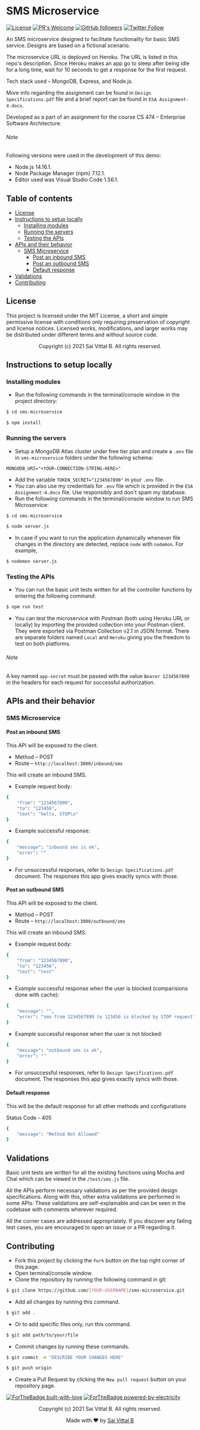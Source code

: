 # SMS Microservice
[![License](https://img.shields.io/badge/License-MIT-blue.svg)](https://opensource.org/licenses/MIT)
[![PR's Welcome](https://img.shields.io/badge/PRs-welcome-brightgreen.svg?style=flat)](http://makeapullrequest.com) 
[![GitHub followers](https://img.shields.io/github/followers/saivittalb.svg?style=social&label=Follow)](https://github.com/saivittalb?tab=followers) 
[![Twitter Follow](https://img.shields.io/twitter/follow/saivittalb.svg?style=social)](https://twitter.com/saivittalb)

An SMS microservice designed to facilitate functionality for basic SMS service. Designs are based on a fictional scenario. 

The microservice URL is deployed on Heroku. The URL is listed in this repo's description. Since Heroku makes an app go to sleep after being idle for a long time, wait for 10 seconds to get a response for the first request.

Tech stack used – MongoDB, Express, and Node.js.

More info regarding the assignment can be found in ```Design Specifications.pdf``` file and a brief report can be found in ```ESA Assignment-4.docx```.

Developed as a part of an assignment for the course CS 474 – Enterprise Software Architecture.

###### Note 
Following versions were used in the development of this demo:
- Node.js 14.16.1.
- Node Package Manager (npm) 7.12.1.
- Editor used was Visual Studio Code 1.56.1.

## Table of contents
* [License](#license)
* [Instructions to setup locally](#instructions-to-setup-locally)
    * [Installing modules](#installing-modules)
    * [Running the servers](#running-the-servers)
    * [Testing the APIs](#testing-the-apis)
* [APIs and their behavior](#apis-and-their-behavior)
    * [SMS Microservice](#sms-microservice)
        * [Post an inbound SMS](#post-an-inbound-sms)
        * [Post an outbound SMS](#post-an-outbound-sms)
        * [Default response](#default-response)
* [Validations](#validations)
* [Contributing](#contributing)

## License
This project is licensed under the MIT License, a short and simple permissive license with conditions only requiring preservation of copyright and license notices. Licensed works, modifications, and larger works may be distributed under different terms and without source code.

<p align="center"> Copyright (c) 2021 Sai Vittal B. All rights reserved.</p>

## Instructions to setup locally
### Installing modules
- Run the following commands in the terminal/console window in the project directory:
```bash
$ cd sms-microservice

$ npm install
```

### Running the servers
- Setup a MongoDB Atlas cluster under free tier plan and create a ```.env``` file in ```sms-microservice``` folders under the following schema:
```
MONGODB_URI="<YOUR-CONNECTION-STRING-HERE>"
```
- Add the variable ```TOKEN_SECRET="1234567890"``` in your ```.env``` file.
- You can also use my credentials for ```.env``` file which is provided in the ```ESA Assignment-4.docx``` file. Use responsibly and don't spam my database.
- Run the following commands in the terminal/console window to run SMS Microservice:
```bash
$ cd sms-microservice

$ node server.js
```
- In case if you want to run the application dynamically whenever file changes in the directory are detected, replace ```node``` with ```nodemon```. For example,
```bash
$ nodemon server.js
```

### Testing the APIs
- You can run the basic unit tests written for all the controller functions by entering the following command:
```bash
$ npm run test
```
- You can test the microservice with Postman (both using Heroku URL or locally) by importing the provided collection into your Postman client. They were exported via Postman Collection v2.1 in JSON format. There are separate folders named ```Local``` and ```Heroku``` giving you the freedom to test on both platforms.


###### Note
A key named ```app-secret``` must be passed with the value ```Bearer 1234567890``` in the headers for each request for successful authorization.

## APIs and their behavior
### SMS Microservice
#### Post an inbound SMS
This API will be exposed to the client.

- Method – POST
- Route – ```http://localhost:3000/inbound/sms```

This will create an inbound SMS.

- Example request body:
```bash
{
    "from": "1234567890",
    "to": "123456",
    "text": "hello, STOP\n"
}
```

- Example successful response:
```bash
{
    "message": "inbound sms is ok",
    "error": ""
}
```

- For unsuccessful responses, refer to ```Design Specifications.pdf``` document. The responses this app gives exactly syncs with those.

#### Post an outbound SMS
This API will be exposed to the client.

- Method – POST
- Route – ```http://localhost:3000/outbound/sms```

This will create an inbound SMS.

- Example request body:
```bash
{
    "from": "1234567890",
    "to": "123456",
    "text": "test"
}
```

- Example successful response when the user is blocked (comparisions done with cache):
```bash
{
    "message": "",
    "error": "sms from 1234567890 to 123456 is blocked by STOP request"
}
```

- Example successful response when the user is not blocked:
```bash
{
    "message": "outbound sms is ok",
    "error": ""
}
```

- For unsuccessful responses, refer to ```Design Specifications.pdf``` document. The responses this app gives exactly syncs with those.

#### Default response
This will be the default response for all other methods and configurations

Status Code - 405 
```bash
{
    "message": "Method Not Allowed"
}
```

## Validations
Basic unit tests are written for all the existing functions using Mocha and Chai which can be viewed in the ```/test/sms.js``` file.

All the APIs perform necessary validations as per the provided design specifications. Along with this, other extra validations are performed in some APIs. These validations are self-explainable and can be seen in the codebase with comments wherever required.

All the corner cases are addressed appropriately. If you discover any failing test cases, you are encouraged to open an issue or a PR regarding it.

## Contributing
- Fork this project by clicking the ```Fork``` button on the top right corner of this page.
- Open terminal/console window. 
- Clone the repository by running the following command in git:
 ```bash
$ git clone https://github.com/[YOUR-USERNAME]/sms-microservice.git
```
- Add all changes by running this command.
```bash
$ git add .
```
- Or to add specific files only, run this command.
```bash
$ git add path/to/your/file
```
- Commit changes by running these commands.
```bash
$ git commit -m "DESCRIBE YOUR CHANGES HERE"

$ git push origin
```
- Create a Pull Request by clicking the ```New pull request``` button on your repository page.

[![ForTheBadge built-with-love](http://ForTheBadge.com/images/badges/built-with-love.svg)](https://GitHub.com/saivittalb/) 
[![ForTheBadge powered-by-electricity](http://ForTheBadge.com/images/badges/powered-by-electricity.svg)](http://ForTheBadge.com)

<p align="center"> Copyright (c) 2021 Sai Vittal B. All rights reserved.</p>
<p align="center"> Made with ❤ by <a href="https://github.com/saivittalb">Sai Vittal B</a></p>
